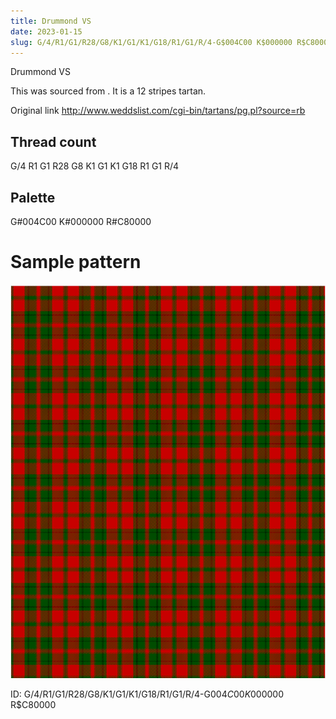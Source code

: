 ```yaml
---
title: Drummond VS
date: 2023-01-15
slug: G/4/R1/G1/R28/G8/K1/G1/K1/G18/R1/G1/R/4-G$004C00 K$000000 R$C80000
---
```

Drummond VS

This was sourced from <no value>.  It is a 12 stripes tartan.

Original link http://www.weddslist.com/cgi-bin/tartans/pg.pl?source=rb

## Thread count
G/4 R1 G1 R28 G8 K1 G1 K1 G18 R1 G1 R/4

## Palette
G#004C00 K#000000 R#C80000

# Sample pattern

![Tartan detail](tartan.png "G/4 R1 G1 R28 G8 K1 G1 K1 G18 R1 G1 R/4 tartan")

ID: G/4/R1/G1/R28/G8/K1/G1/K1/G18/R1/G1/R/4-G$004C00 K$000000 R$C80000